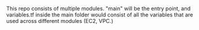 This repo consists of multiple modules.
"main" will be the entry point, and variables.tf inside the main folder would consist of all the variables that are used across different modules (EC2, VPC.)